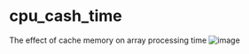 # cpu_cash_time
The effect of cache memory on array processing time
![image](https://github.com/egorkuzn/cpu_cash_time/assets/40877773/ab64d946-917d-4752-acd4-7d2f1d560dd2)

